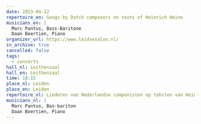 ```yaml
---
date: 2023-04-12
repertoire_en: Songs by Dutch composers on texts of Heinrich Heine
musicians_en: |
  Marc Pantus, Bass-Baritone
  Daan Boertien, Piano
organizer_url: https://www.leidsesalon.nl/
in_archive: true
cancelled: false
tags:
  - concerts
hall_nl: Leithenzaal
hall_en: Leithenzaal
time: 18:15
place_nl: Leiden
place_en: Leiden
repertoire_nl: Liederen van Nederlandse componisten op teksten van Heinrich Heine
musicians_nl: |
  Marc Pantus, Bas-bariton
  Daan Boertien, Piano
---
```

